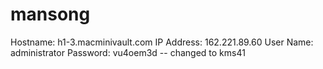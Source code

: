 # mansong

Hostname: h1-3.macminivault.com
IP Address: 162.221.89.60
User Name: administrator
Password: vu4oem3d -- changed to kms41
